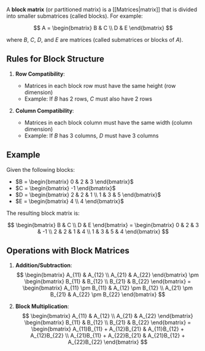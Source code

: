 A **block matrix** (or partitioned matrix) is a [[Matrices|matrix]] that is divided into smaller submatrices (called blocks). For example:

$$ A = \begin{bmatrix} B & C \\ D & E \end{bmatrix} $$

where $B$, $C$, $D$, and $E$ are matrices (called submatrices or blocks of $A$).

## Rules for Block Structure

1. **Row Compatibility**:
   - Matrices in each block row must have the same height (row dimension)
   - Example: If $B$ has 2 rows, $C$ must also have 2 rows

2. **Column Compatibility**:
   - Matrices in each block column must have the same width (column dimension)
   - Example: If $B$ has 3 columns, $D$ must have 3 columns

## Example
Given the following blocks:
- $B = \begin{bmatrix} 0 & 2 & 3 \end{bmatrix}$
- $C = \begin{bmatrix} -1 \end{bmatrix}$
- $D = \begin{bmatrix} 2 & 2 & 1 \\ 1 & 3 & 5 \end{bmatrix}$
- $E = \begin{bmatrix} 4 \\ 4 \end{bmatrix}$

The resulting block matrix is:

$$ \begin{bmatrix} B & C \\ D & E \end{bmatrix} = \begin{bmatrix} 
0 & 2 & 3 & -1 \\
2 & 2 & 1 & 4 \\
1 & 3 & 5 & 4
\end{bmatrix} $$

## Operations with Block Matrices

1. **Addition/Subtraction**:
   $$ \begin{bmatrix} A_{11} & A_{12} \\ A_{21} & A_{22} \end{bmatrix} \pm \begin{bmatrix} B_{11} & B_{12} \\ B_{21} & B_{22} \end{bmatrix} = \begin{bmatrix} A_{11} \pm B_{11} & A_{12} \pm B_{12} \\ A_{21} \pm B_{21} & A_{22} \pm B_{22} \end{bmatrix} $$

2. **Block Multiplication**:
   $$ \begin{bmatrix} A_{11} & A_{12} \\ A_{21} & A_{22} \end{bmatrix} \begin{bmatrix} B_{11} & B_{12} \\ B_{21} & B_{22} \end{bmatrix} = \begin{bmatrix} A_{11}B_{11} + A_{12}B_{21} & A_{11}B_{12} + A_{12}B_{22} \\ A_{21}B_{11} + A_{22}B_{21} & A_{21}B_{12} + A_{22}B_{22} \end{bmatrix} $$
